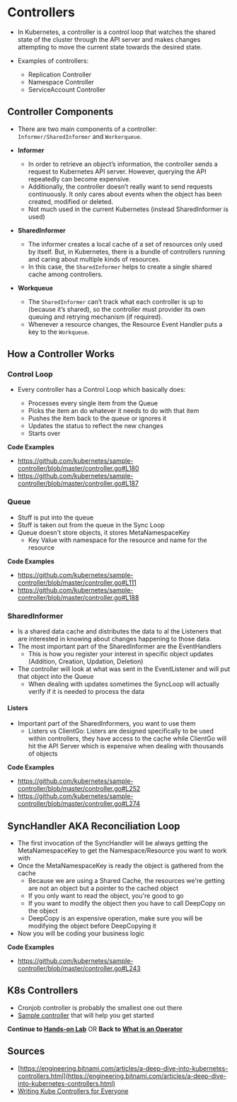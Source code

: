 # Controllers

* In Kubernetes, a controller is a control loop that watches the shared state of the cluster through the API server and makes changes attempting to move the current state towards the desired state.

* Examples of controllers:

  * Replication Controller
  * Namespace Controller
  * ServiceAccount Controller

## Controller Components

* There are two main components of a controller: `Informer/SharedInformer` and `Workerqueue`.

* **Informer**

  * In order to retrieve an object’s information, the controller sends a request to Kubernetes API server. However, querying the API repeatedly can become expensive.
  * Additionally, the controller doesn’t really want to send requests continuously. It only cares about events when the object has been created, modified or deleted.
  * Not much used in the current Kubernetes (instead SharedInformer is used)

* **SharedInformer**

  * The informer creates a local cache of a set of resources only used by itself. But, in Kubernetes, there is a bundle of controllers running and caring about multiple kinds of resources.
  * In this case, the `SharedInformer` helps to create a single shared cache among controllers.

* **Workqueue**
 
  * The `SharedInformer` can’t track what each controller is up to (because it’s shared), so the controller must provider its own queuing and retrying mechanism (if required).
  * Whenever a resource changes, the Resource Event Handler puts a key to the `Workqueue`.

## How a Controller Works

### Control Loop

* Every controller has a Control Loop which basically does:

  * Processes every single item from the Queue
  * Picks the item an do whatever it needs to do with that item
  * Pushes the item back to the queue or ignores it
  * Updates the status to reflect the new changes
  * Starts over

**Code Examples**
* https://github.com/kubernetes/sample-controller/blob/master/controller.go#L180
* https://github.com/kubernetes/sample-controller/blob/master/controller.go#L187

### Queue

* Stuff is put into the queue
* Stuff is taken out from the queue in the Sync Loop
* Queue doesn't store objects, it stores MetaNamespaceKey
  * Key Value with namespace for the resource and name for the resource

**Code Examples**
* https://github.com/kubernetes/sample-controller/blob/master/controller.go#L111
* https://github.com/kubernetes/sample-controller/blob/master/controller.go#L188

### SharedInformer

* Is a shared data cache and distributes the data to al the Listeners that are interested in knowing about changes happening to those data.
* The most important part of the SharedInformer are the EventHandlers
  * This is how you register your interest in specific object updates (Addition, Creation, Updation, Deletion)
* The controller will look at what was sent in the EventListener and will put that object into the Queue
  * When dealing with updates sometimes the SyncLoop will actually verify if it is needed to process the data

#### Listers

* Important part of the SharedInformers, you want to use them
  * Listers vs ClientGo: Listers are designed specifically to be used within controllers, they have access to the cache while ClientGo will hit the API Server which is expensive when dealing with thousands of objects

**Code Examples**
* https://github.com/kubernetes/sample-controller/blob/master/controller.go#L252
* https://github.com/kubernetes/sample-controller/blob/master/controller.go#L274

## SyncHandler AKA Reconciliation Loop

* The first invocation of the SyncHandler will be always getting the MetaNamespaceKey to get the Namespace/Resource you want to work with
* Once the MetaNamespaceKey is ready the object is gathered from the cache
  * Because we are using a Shared Cache, the resources we're getting are not an object but a pointer to the cached object
  * If you only want to read the object, you're good to go
  * If you want to modify the object then you have to call DeepCopy on the object
  * DeepCopy is an expensive operation, make sure you will be modifying the object before DeepCopying it
* Now you will be coding your business logic

**Code Examples**
* https://github.com/kubernetes/sample-controller/blob/master/controller.go#L243

## K8s Controllers

* Cronjob controller is probably the smallest one out there
* [Sample controller](https://github.com/kubernetes/sample-controller) that will help you get started


**Continue to [Hands-on Lab](03-writing-your-very-first-operator.md)** OR **Back to [What is an Operator](01-what-is-an-operator.md)**

## Sources

* [https://engineering.bitnami.com/articles/a-deep-dive-into-kubernetes-controllers.html](https://engineering.bitnami.com/articles/a-deep-dive-into-kubernetes-controllers.html)
* [Writing Kube Controllers for Everyone](https://www.youtube.com/watch?v=AUNPLQVxvmw)
